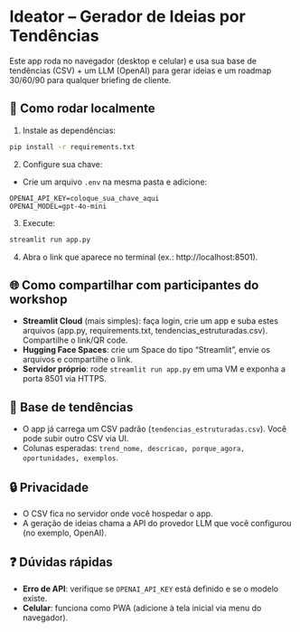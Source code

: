 
# Ideator – Gerador de Ideias por Tendências

Este app roda no navegador (desktop e celular) e usa sua base de tendências (CSV) + um LLM (OpenAI) para gerar ideias e um roadmap 30/60/90 para qualquer briefing de cliente.

## 🚀 Como rodar localmente
1) Instale as dependências:
```bash
pip install -r requirements.txt
```
2) Configure sua chave:
- Crie um arquivo `.env` na mesma pasta e adicione:
```
OPENAI_API_KEY=coloque_sua_chave_aqui
OPENAI_MODEL=gpt-4o-mini
```
3) Execute:
```bash
streamlit run app.py
```
4) Abra o link que aparece no terminal (ex.: http://localhost:8501).

## 🌐 Como compartilhar com participantes do workshop
- **Streamlit Cloud** (mais simples): faça login, crie um app e suba estes arquivos (app.py, requirements.txt, tendencias_estruturadas.csv). Compartilhe o link/QR code.
- **Hugging Face Spaces**: crie um Space do tipo “Streamlit”, envie os arquivos e compartilhe o link.
- **Servidor próprio**: rode `streamlit run app.py` em uma VM e exponha a porta 8501 via HTTPS.

## 📄 Base de tendências
- O app já carrega um CSV padrão (`tendencias_estruturadas.csv`). Você pode subir outro CSV via UI.
- Colunas esperadas: `trend_nome, descricao, porque_agora, oportunidades, exemplos`.

## 🔒 Privacidade
- O CSV fica no servidor onde você hospedar o app.
- A geração de ideias chama a API do provedor LLM que você configurou (no exemplo, OpenAI).

## ❓ Dúvidas rápidas
- **Erro de API**: verifique se `OPENAI_API_KEY` está definido e se o modelo existe.
- **Celular**: funciona como PWA (adicione à tela inicial via menu do navegador).
